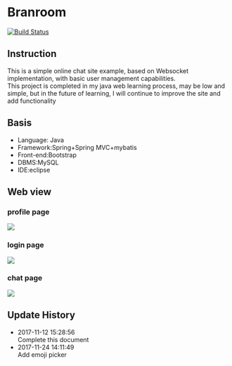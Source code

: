 # Branroom

[![Build Status](https://travis-ci.org/BranSummer/branroom.svg?branch=master)](https://travis-ci.org/BranSummer/branroom)

## Instruction
This is a simple online chat site example, based on Websocket implementation, with basic user management capabilities.  
This project is completed in my java web learning process, may be low and simple, but in the future of learning, I will continue to improve the site and add functionality

## Basis
* Language: Java  
* Framework:Spring+Spring MVC+mybatis
* Front-end:Bootstrap
* DBMS:MySQL
* IDE:eclipse

## Web view
### profile page
![](http://branoss.oss-cn-beijing.aliyuncs.com/branroom_etc01.jpg?Expires=1510475119&OSSAccessKeyId=TMP.AQGdOC9ltbSfV_qcWxTRg1NedLGPSzUuUz8YM_A_tx9-fO_fzNrsPD__4DDUAAAwLAIUWOWGdV1dQ_T7DzfmMtWazlUNyh0CFCm3Nt2oOudradc5MCKLoeImO0XR&Signature=51FuEZ4abzeUp1%2FPNL8IsxQCxNM%3D)

### login page
![](http://branoss.oss-cn-beijing.aliyuncs.com/branroom_etc04.jpg?Expires=1510840464&OSSAccessKeyId=TMP.AQE3BFs63Wt1lVpcscS5oH5EAawY4CPFO2oxIdCehpXyjwyiY1KGIyZWVyVmAAAwLAIUeQiPSdBttbyShfIEMz_LO6ShNFYCFB3fE3jZeXv_0NZVvfi5ZAqy9a9o&Signature=Cvwc10GlW2RTI%2BwklQ1%2FZuVn1DA%3D)
### chat page
![](http://branoss.oss-cn-beijing.aliyuncs.com/branroom_etc02.jpg?Expires=1510475275&OSSAccessKeyId=TMP.AQGdOC9ltbSfV_qcWxTRg1NedLGPSzUuUz8YM_A_tx9-fO_fzNrsPD__4DDUAAAwLAIUWOWGdV1dQ_T7DzfmMtWazlUNyh0CFCm3Nt2oOudradc5MCKLoeImO0XR&Signature=h%2FlE8A3lFXZvB7dQydM92mEWxJg%3D)

## Update History

* 2017-11-12 15:28:56   
Complete this document
* 2017-11-24 14:11:49   
Add emoji picker
